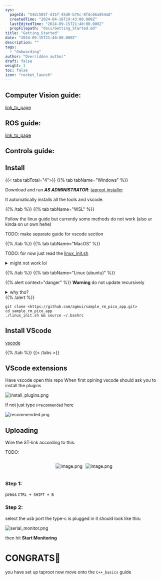 ```yaml
---
sys:
  pageId: "54dc585f-d15f-45d0-b75c-8fdc66a854a8"
  createdTime: "2024-04-16T19:43:00.000Z"
  lastEditedTime: "2024-09-15T21:40:00.000Z"
  propFilepath: "docs/Getting_Started.md"
title: "Getting_Started"
date: "2024-09-15T21:40:00.000Z"
description: ""
tags:
  - "Onboarding"
author: "Overridden author"
draft: false
weight: 1
toc: false
icon: "rocket_launch"
---
```


## Computer Vision guide:

[link_to_page](86d45bc0-388b-4d26-8848-44f255f73d0e)

## ROS guide:

[link_to_page](3c76c1de-ec8f-46d6-8b0a-294005edc2d5)

## Controls guide:

## Install

{{< tabs tabTotal="4">}}
{{% tab tabName="Windows" %}}

Download and run _**AS ADMINISTRATOR**_: [taproot installer](https://github.com/Thornbots/TeachingFreshies/releases/tag/1.0)

It automatically installs all the tools and vscode.

{{% /tab %}}
{{% tab tabName="WSL" %}}

Follow the linux guide but currently some methods do not work (also ur kinda on ur own hehe)

TODO: make separate guide for vscode section

{{% /tab %}}
{{% tab tabName="MacOS" %}}

TODO: for now just read the [linux_init.sh](https://github.com/agmui/sample_rm_pico_app/blob/main/linux_init.sh)

<details>
<summary>might not work lol</summary>

`brew install libusb pkg-config`

Next install: [vscode](https://code.visualstudio.com/Download)

</details>

{{% /tab %}}
{{% tab tabName="Linux (ubuntu)" %}}

{{% alert context="danger" %}}
**Warning** do not update recursively
<details>
<summary>why tho?</summary>
There are some submodules that may go on for a while (like tinyusb) and I highly
recommend you don't need to get them.
If you want to see what submodules I update just look in `linux_init.sh`
</details>
{{% /alert %}}

```shell
git clone <https://github.com/agmui/sample_rm_pico_app.git>
cd sample_rm_pico_app
./linux_init.sh && source ~/.bashrc
```

## Install VScode

[vscode](https://code.visualstudio.com/Download)

{{% /tab %}}
{{< /tabs >}}

## VScode extensions

Have vscode open this repo
When first opining vscode should ask you to install the plugins

![install_plugins.png](https://prod-files-secure.s3.us-west-2.amazonaws.com/d518164a-d88e-44d1-a4ee-3adb3bd8bce0/89bd30f0-1825-4e77-867b-0a41ce370880/install_plugins.png?X-Amz-Algorithm=AWS4-HMAC-SHA256&X-Amz-Content-Sha256=UNSIGNED-PAYLOAD&X-Amz-Credential=ASIAZI2LB4666DSRV5AI%2F20250416%2Fus-west-2%2Fs3%2Faws4_request&X-Amz-Date=20250416T210741Z&X-Amz-Expires=3600&X-Amz-Security-Token=IQoJb3JpZ2luX2VjEMX%2F%2F%2F%2F%2F%2F%2F%2F%2F%2FwEaCXVzLXdlc3QtMiJHMEUCIE%2BSaD1prFcofiBpdF9Tg0jHAUPb9QPZGlePe6SOI%2ButAiEA8S%2Fs5my%2FSQuqS19odjo46jK%2B70T3eFGxvV1N1TUw8Wcq%2FwMIThAAGgw2Mzc0MjMxODM4MDUiDA2NgGWuAhijhKbQvyrcA47cQoXCQw55rpSCZhBEI%2BFKaNKe0qmYcIaWlaJuiF9vdLHEuwTDJmny7bBtZQWvYplHA7%2BRxiD0ZxAE1uB8Q8wuh0fT%2FXFfqQbMTG%2Fg89Z62bjPHgmGk2MG1IxNbV31rU%2Fd6B0Cc3bUYZWXslCaAMqXFmRjCaqpcM2SvUtP6BL8g262%2FoPDGQynrcAD1AOxy37oY%2FeUjxE4sAbonXI1xF9QJvEgLGXtZT%2FkN8s1rxVTmFUZ6FAIUG0YFiAQElvOvjVclzPU3Fu0KcDaFRObJ9vSbznp4KNIDREf%2FmiVSKaZj54ez%2Bi4elky5qQey44UgSOQpy%2BgreMHgt1QPHkUHn0lajVACyJIcNoSo8rIRBfB7SDeypduCEwZT6zEXIiET%2B%2BHeg%2FTwGf7hmBgiPcbuOkn6RXq0Q21YSm4CtKUa0b%2BlxIR718BLRWntDO8xHlFQCz8uTAidAJ5M0zp4TeKE3auoCCIMEi0G66PSY9w%2FbrD0IGjHitTN4wWpjpCCAr1aslRYeAV15%2FsYwW7tEGKKEgZdULBWZxaxfmJXJkSNKB9RssZPlh3r0lr9%2FPL7Xtg9Gw0B8D9P1Hus97UOwfuFcH8TCQJMzVqRJbW%2FjEwWV%2FcPd11p%2BG50L90tuR0MMysgMAGOqUBQO3h6Vc96QZmwaYAZoH0wGkdgIGsQb%2BJ3bgRkWfnnxTSXWAeQqw3SQZV%2FdY8NQd6C0U%2FpaaKDP1x96AyPAyXCryrXgVy77tSExUR7cYW6wxUm8AKTa5Li56CGRm3yYHn%2BVs8GBc9qkFk1Tg4z1nfpl%2FHPeys3goadBcH50e2DGrJ5rUbB%2FK393AaE4XZ94P2529F8bR8bS1fIKVtUEbKI1yJFpkG&X-Amz-Signature=95c3a30cd34f9382bc5a381c417ed4b6422e4587c9989c54baa5b72b95600491&X-Amz-SignedHeaders=host&x-id=GetObject)

If not just type `@recommended` here  

![recommended.png](https://prod-files-secure.s3.us-west-2.amazonaws.com/d518164a-d88e-44d1-a4ee-3adb3bd8bce0/61e661e9-5d85-4dfc-be0d-8d2097a5e793/recommended.png?X-Amz-Algorithm=AWS4-HMAC-SHA256&X-Amz-Content-Sha256=UNSIGNED-PAYLOAD&X-Amz-Credential=ASIAZI2LB4666DSRV5AI%2F20250416%2Fus-west-2%2Fs3%2Faws4_request&X-Amz-Date=20250416T210741Z&X-Amz-Expires=3600&X-Amz-Security-Token=IQoJb3JpZ2luX2VjEMX%2F%2F%2F%2F%2F%2F%2F%2F%2F%2FwEaCXVzLXdlc3QtMiJHMEUCIE%2BSaD1prFcofiBpdF9Tg0jHAUPb9QPZGlePe6SOI%2ButAiEA8S%2Fs5my%2FSQuqS19odjo46jK%2B70T3eFGxvV1N1TUw8Wcq%2FwMIThAAGgw2Mzc0MjMxODM4MDUiDA2NgGWuAhijhKbQvyrcA47cQoXCQw55rpSCZhBEI%2BFKaNKe0qmYcIaWlaJuiF9vdLHEuwTDJmny7bBtZQWvYplHA7%2BRxiD0ZxAE1uB8Q8wuh0fT%2FXFfqQbMTG%2Fg89Z62bjPHgmGk2MG1IxNbV31rU%2Fd6B0Cc3bUYZWXslCaAMqXFmRjCaqpcM2SvUtP6BL8g262%2FoPDGQynrcAD1AOxy37oY%2FeUjxE4sAbonXI1xF9QJvEgLGXtZT%2FkN8s1rxVTmFUZ6FAIUG0YFiAQElvOvjVclzPU3Fu0KcDaFRObJ9vSbznp4KNIDREf%2FmiVSKaZj54ez%2Bi4elky5qQey44UgSOQpy%2BgreMHgt1QPHkUHn0lajVACyJIcNoSo8rIRBfB7SDeypduCEwZT6zEXIiET%2B%2BHeg%2FTwGf7hmBgiPcbuOkn6RXq0Q21YSm4CtKUa0b%2BlxIR718BLRWntDO8xHlFQCz8uTAidAJ5M0zp4TeKE3auoCCIMEi0G66PSY9w%2FbrD0IGjHitTN4wWpjpCCAr1aslRYeAV15%2FsYwW7tEGKKEgZdULBWZxaxfmJXJkSNKB9RssZPlh3r0lr9%2FPL7Xtg9Gw0B8D9P1Hus97UOwfuFcH8TCQJMzVqRJbW%2FjEwWV%2FcPd11p%2BG50L90tuR0MMysgMAGOqUBQO3h6Vc96QZmwaYAZoH0wGkdgIGsQb%2BJ3bgRkWfnnxTSXWAeQqw3SQZV%2FdY8NQd6C0U%2FpaaKDP1x96AyPAyXCryrXgVy77tSExUR7cYW6wxUm8AKTa5Li56CGRm3yYHn%2BVs8GBc9qkFk1Tg4z1nfpl%2FHPeys3goadBcH50e2DGrJ5rUbB%2FK393AaE4XZ94P2529F8bR8bS1fIKVtUEbKI1yJFpkG&X-Amz-Signature=eae1d7a5e6bb94baea39104e5dc8828fe17e57260cd60cdc19a690995210a8eb&X-Amz-SignedHeaders=host&x-id=GetObject)

## Uploading

Wire the ST-link according to this:

TODO:

<div style="display: flex;flex-direction: row; column-gap:10px; max-width: 630px;justify-content: center;">
<div>

![image.png](https://prod-files-secure.s3.us-west-2.amazonaws.com/d518164a-d88e-44d1-a4ee-3adb3bd8bce0/210ecb78-1116-4d7b-b9b7-2292f66fa2c2/image.png?X-Amz-Algorithm=AWS4-HMAC-SHA256&X-Amz-Content-Sha256=UNSIGNED-PAYLOAD&X-Amz-Credential=ASIAZI2LB4662L4YK5AT%2F20250416%2Fus-west-2%2Fs3%2Faws4_request&X-Amz-Date=20250416T210744Z&X-Amz-Expires=3600&X-Amz-Security-Token=IQoJb3JpZ2luX2VjEMX%2F%2F%2F%2F%2F%2F%2F%2F%2F%2FwEaCXVzLXdlc3QtMiJHMEUCIQCRockEE16YtlDNdyThF4wKaYq4FI1Hqzy1G4LiO%2BhC6AIgJf8y4fd%2FBVtSV5T5CeneooyLXG6ptKU9fmTwMacgvpUq%2FwMIThAAGgw2Mzc0MjMxODM4MDUiDMLDK%2FerUvF85sx2ICrcA7%2FkoARRud2jk359huSU7N2%2B5eIMtAhpEJysBUzg%2F2NQfQLlLnnRciZDQO6aACP3vPus2rWGQM7xoiqOARhozhQDW8Wrn9Cuach2gBtXRdWin1svnIHju8tvMuj47Xf5%2Bn7HfHFUr%2FcHnws6TJKRUbBvyPMeT5LWb3msdIcd%2B%2FzHf01Nho5z%2BB0qqbUye%2BOZIYiM6t4dWfXXBe%2BAgpYFDfBrgjuFyemPq1JC0j1VqjG2thhxZGfGVL6x5L2eAWBmNjNSEBdP4LPq99Bi9NkzYYUkdzeBx4bfJIj8Ewu2YaxTrnqyb%2FSv%2BDlXgzib0bb573wfOpn5AmDzQ57byPMeqmqzneAjV2CPR6beSiA9QbcDo9NvuMHLCWQejtkdHwuWVYN4k%2FzhZMQUzgoUVbMur8gNqk1%2BGk9jzaoI73kjFMYIzrdZLnwV3j9jBWzoT84jd82EEgrT3wna3kFdInVzQNQ%2FxfMPZ%2BCFngSaVylmADdQZxgOGLQAI1pTc66%2FxefxLQSX6qFM%2BUnT%2Fb2zfvTYnPqIflTPENCYfEKLGm6D6D2y7ps0WjAie0oavm7u6mS58OjtiEIxDE%2BsgXMMqfj8wGY2D0TXnB6%2F%2Bz7779%2Bl7kBC2ONuCsGsRm8zQ2inMMCsgMAGOqUB%2B2%2B7BRpI7nk8bdgRaRwmJp%2FesLdHhzjOwUjX%2B2B8DAITnun9m7wETiwZmnTtXoFofZ38Lh%2BEcrJZQPzoq6zqkqKvgSm7ei5Cew1%2BfDQeUzHNfGnVXDuQUytoLBlU2tf63hWRignXJ%2FJCmGaTzp57tYlSy23gUjmxXE1Nt2LmusPVXcMrXYvwQOdiMplFlfumLi01PGrvcIetfmGkzpOXtHzfLgGe&X-Amz-Signature=d9e5823277429a3477afe3470283ea6e1f9ed6d7d69569349c4641a1e310a4b6&X-Amz-SignedHeaders=host&x-id=GetObject)

</div>
<div>

![image.png](https://prod-files-secure.s3.us-west-2.amazonaws.com/d518164a-d88e-44d1-a4ee-3adb3bd8bce0/33a0fd0f-8ca6-4a86-8e09-26e95ded1fff/image.png?X-Amz-Algorithm=AWS4-HMAC-SHA256&X-Amz-Content-Sha256=UNSIGNED-PAYLOAD&X-Amz-Credential=ASIAZI2LB466QMC7IHOE%2F20250416%2Fus-west-2%2Fs3%2Faws4_request&X-Amz-Date=20250416T210744Z&X-Amz-Expires=3600&X-Amz-Security-Token=IQoJb3JpZ2luX2VjEMX%2F%2F%2F%2F%2F%2F%2F%2F%2F%2FwEaCXVzLXdlc3QtMiJHMEUCIQDvT4biNo9wZRoH6%2FzFdjhFSJJ1ND2XNHbAPGU324XHewIgRhokLmx%2FtdPxW6Epqj6SxyB8cBHOzl%2FmicNOc7GpV%2Fwq%2FwMIThAAGgw2Mzc0MjMxODM4MDUiDOO21EMYNJPn%2FAwC0yrcA8YJFQzwpllNvNfWnNpA3aafi%2F7R42nFAW4vS8jb3BlkZg9RsJ9jpYsFNyLb8Vp6FTGkT1VFGfg%2FCRlPnO%2BglMkStPzG6wfH5b4HrPq4wWTfqWQIvqPrTETBMKXML7zrwYP%2FmRvBVZOkdKapsxX2Qn%2BJsIZ0S4LH%2Bn2byWZXgwubYL4WKV33Xwg2QxUnItGoLaX4iQ%2F6PFGWDeQjy9e%2BdZe2%2BCdZNOTEasYt7wzECSgk1ZdUFmqc81ftSxUB5qEWNuxYCYAC37H5NUssDX2Qad5BQge%2FzD1qps38nrmj%2B4xQ9%2F1lWQAmT4EwVmAQOO36OTfXaBy5R6WJI9o9yk%2F195DEdm2vBGyqBIQ3oMuAK2VO4lK%2Bvn2iC55X34N3HNhDlQlZHtU3qztZedjlamVVrDMjXvKsX6CmLweSxHzkQushz21%2FDifRu4et%2FbTTSEZUjpmQq3ZIBJye9ZGPlSbbr1MLtFx%2FaPylfC0ZHwKQUjqBY0ZjO1EHOfjU7NtU0Ses98ZeaEIPu2KahhQnlzSxLDZMiJbOP3GbHqx0VUcZRJokrtUoCP0hjBK%2FwAW9Xcn7FTm6OGVuC%2Bki0cAJcWhn640gAUaLw05kPYfldcWYr7SqsY5e%2BIxbBRWUC0FMMMisgMAGOqUB%2FrE%2FaCj8444%2FnSXVywpcwd2J0VNPxfGVzDPx4HLJI8NoI5qUo2%2BjqTfMFkOlyXcyrhXvJvfJqF0cXkXib2jmJpkZr6KykT%2FJPZBy%2BXovJ2QUtY3Jk7gasXKPZmN3imk2fksZi49%2FRzufwPu4mzwAQyI%2FPgPsD7u9fp6lHnY%2FByo42pKvhDmxGHwf%2FHoUlM3WVhyyvywXz0bJaOeWmhsrdnNof7ON&X-Amz-Signature=4a393e54ffda53f49097fa91b2615ec44f477378aec8ed83711fbdd62be2fc2c&X-Amz-SignedHeaders=host&x-id=GetObject)

</div>
</div>

### Step 1:

press `CTRL + SHIFT + B`

### Step 2:

select the usb port the type-c is plugged in it should look like this:

![serial_monitor.png](https://prod-files-secure.s3.us-west-2.amazonaws.com/d518164a-d88e-44d1-a4ee-3adb3bd8bce0/f03f4774-05d4-4393-b6a0-d5efb6d315ab/serial_monitor.png?X-Amz-Algorithm=AWS4-HMAC-SHA256&X-Amz-Content-Sha256=UNSIGNED-PAYLOAD&X-Amz-Credential=ASIAZI2LB4666DSRV5AI%2F20250416%2Fus-west-2%2Fs3%2Faws4_request&X-Amz-Date=20250416T210741Z&X-Amz-Expires=3600&X-Amz-Security-Token=IQoJb3JpZ2luX2VjEMX%2F%2F%2F%2F%2F%2F%2F%2F%2F%2FwEaCXVzLXdlc3QtMiJHMEUCIE%2BSaD1prFcofiBpdF9Tg0jHAUPb9QPZGlePe6SOI%2ButAiEA8S%2Fs5my%2FSQuqS19odjo46jK%2B70T3eFGxvV1N1TUw8Wcq%2FwMIThAAGgw2Mzc0MjMxODM4MDUiDA2NgGWuAhijhKbQvyrcA47cQoXCQw55rpSCZhBEI%2BFKaNKe0qmYcIaWlaJuiF9vdLHEuwTDJmny7bBtZQWvYplHA7%2BRxiD0ZxAE1uB8Q8wuh0fT%2FXFfqQbMTG%2Fg89Z62bjPHgmGk2MG1IxNbV31rU%2Fd6B0Cc3bUYZWXslCaAMqXFmRjCaqpcM2SvUtP6BL8g262%2FoPDGQynrcAD1AOxy37oY%2FeUjxE4sAbonXI1xF9QJvEgLGXtZT%2FkN8s1rxVTmFUZ6FAIUG0YFiAQElvOvjVclzPU3Fu0KcDaFRObJ9vSbznp4KNIDREf%2FmiVSKaZj54ez%2Bi4elky5qQey44UgSOQpy%2BgreMHgt1QPHkUHn0lajVACyJIcNoSo8rIRBfB7SDeypduCEwZT6zEXIiET%2B%2BHeg%2FTwGf7hmBgiPcbuOkn6RXq0Q21YSm4CtKUa0b%2BlxIR718BLRWntDO8xHlFQCz8uTAidAJ5M0zp4TeKE3auoCCIMEi0G66PSY9w%2FbrD0IGjHitTN4wWpjpCCAr1aslRYeAV15%2FsYwW7tEGKKEgZdULBWZxaxfmJXJkSNKB9RssZPlh3r0lr9%2FPL7Xtg9Gw0B8D9P1Hus97UOwfuFcH8TCQJMzVqRJbW%2FjEwWV%2FcPd11p%2BG50L90tuR0MMysgMAGOqUBQO3h6Vc96QZmwaYAZoH0wGkdgIGsQb%2BJ3bgRkWfnnxTSXWAeQqw3SQZV%2FdY8NQd6C0U%2FpaaKDP1x96AyPAyXCryrXgVy77tSExUR7cYW6wxUm8AKTa5Li56CGRm3yYHn%2BVs8GBc9qkFk1Tg4z1nfpl%2FHPeys3goadBcH50e2DGrJ5rUbB%2FK393AaE4XZ94P2529F8bR8bS1fIKVtUEbKI1yJFpkG&X-Amz-Signature=7624b7251b2ee17eef65331956cd1daca681ebb01fc373bebb6220b370eff1e0&X-Amz-SignedHeaders=host&x-id=GetObject)

then hit **Start Monitoring**

# CONGRATS🎉

you have set up taproot now move onto the `C++_basics` guide
